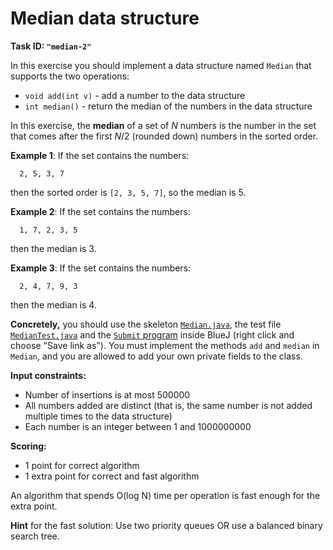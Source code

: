 Median data structure
=====================

**Task ID: `"median-2"`**

In this exercise you should implement a data structure named `Median`
that supports the two operations:

* `void add(int v)` - add a number to the data structure
* `int median()` - return the median of the numbers in the data structure

In this exercise, the **median** of a set of *N* numbers is the number in the
set that comes after the first *N*/2 (rounded down) numbers in the sorted order.

**Example 1**: If the set contains the numbers:

```
  2, 5, 3, 7
```

then the sorted order is `[2, 3, 5, 7]`, so the median is 5.

**Example 2**: If the set contains the numbers:

```
  1, 7, 2, 3, 5
```

then the median is 3.

**Example 3**: If the set contains the numbers:

```
  2, 4, 7, 9, 3
```

then the median is 4.

**Concretely,** you should use the skeleton
<a href="https://github.com/Mortal/csaudk-submitj/raw/master/tasks/median/Median.java">
`Median.java`</a>,
the test file
<a href="https://github.com/Mortal/csaudk-submitj/raw/master/tasks/median/MedianTest.java">
`MedianTest.java`</a>
and the
<a href="https://github.com/Mortal/csaudk-submitj/raw/master/Submit.java">
`Submit` program</a>
inside BlueJ (right click and choose "Save link as").
You must implement the methods `add` and `median` in `Median`,
and you are allowed to add your own private fields to the class.

**Input constraints:**

  * Number of insertions is at most 500000
  * All numbers added are distinct (that is, the same number is not added multiple times to the data structure)
  * Each number is an integer between 1 and 1000000000

**Scoring:**

  * 1 point for correct algorithm
  * 1 extra point for correct and fast algorithm

An algorithm that spends O(log N) time per operation
is fast enough for the extra point.

**Hint** for the fast solution: Use two priority queues
OR use a balanced binary search tree.
